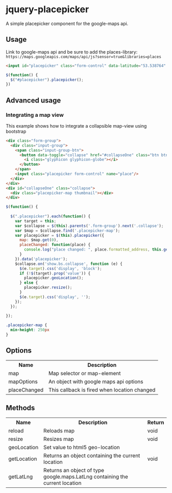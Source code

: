 jquery-placepicker
==================

A simple placepicker component for the google-maps api. 

Usage
-----

Link to google-maps api and be sure to add the places-library: `https://maps.googleapis.com/maps/api/js?sensor=true&libraries=places`

```html
<input id="placepicker" class="form-control" data-latitude="53.538764" data-longitude="10.028240"/>
```

```js
$(function() {
  $("#placepicker").placepicker();
})
```

Advanced usage
--------------

### Integrating a map view
This example shows how to integrate a collapsible map-view using bootstrap

```html
<div class="form-group">
  <div class="input-group">
    <span class="input-group-btn">
      <button data-toggle="collapse" href="#collapseOne" class="btn btn-default">
        <i class="glyphicon glyphicon-globe"></i>
      </button>
    </span>
    <input class="placepicker form-control" name="place"/>
  </div>
</div>
<div id="collapseOne" class="collapse">
  <div class="placepicker-map thumbnail"></div>
</div>
```

```js
$(function() {
        
  $(".placepicker").each(function() {
    var target = this;
    var $collapse = $(this).parents('.form-group').next('.collapse');
    var $map = $collapse.find('.placepicker-map');
    var placepicker = $(this).placepicker({
      map: $map.get(0), 
      placeChanged: function(place) {
        console.log("place changed: ", place.formatted_address, this.getLocation());
      }
    }).data('placepicker');
    $collapse.on('show.bs.collapse', function (e) {
      $(e.target).css('display', 'block');
      if (!$(target).prop('value')) {
        placepicker.geoLocation();
      } else {
        placepicker.resize();
      }
      $(e.target).css('display', '');
    });
  });
  
});      
```

```css
.placepicker-map {
  min-height: 250px
}
```

Options
-------
<table>
  <tr>
    <th>Name</th><th>Description</th>
  </tr>
  <tr>
    <td>map</td><td>Map selector or map-element</td>
  </tr>
  <tr>
    <td>mapOptions</td><td>An object with google maps api options</td>
  </tr>
  <tr>
    <td>placeChanged</td><td>This callback is fired when location changed</td>
  </tr>
</table>

Methods
-------
<table>
  <tr>
    <th>Name</th><th>Description</th><th>Return</th>
  </tr>
  <tr>
    <td>reload</td><td>Reloads map</td><td>void</td>
  </tr>
  <tr>
    <td>resize</td><td>Resizes map</td><td>void</td>
  </tr>
  <tr>
    <td>geoLocation</td><td>Set value to html5 geo-location</td>
  </tr>
  <tr>
    <td>getLocation</td><td>Returns an object containing the current location</td><td>void</td>
  </tr>
  <tr>
    <td>getLatLng</td><td>Returns an object of type google.maps.LatLng containing the current location </td>
  </tr>
</table>
